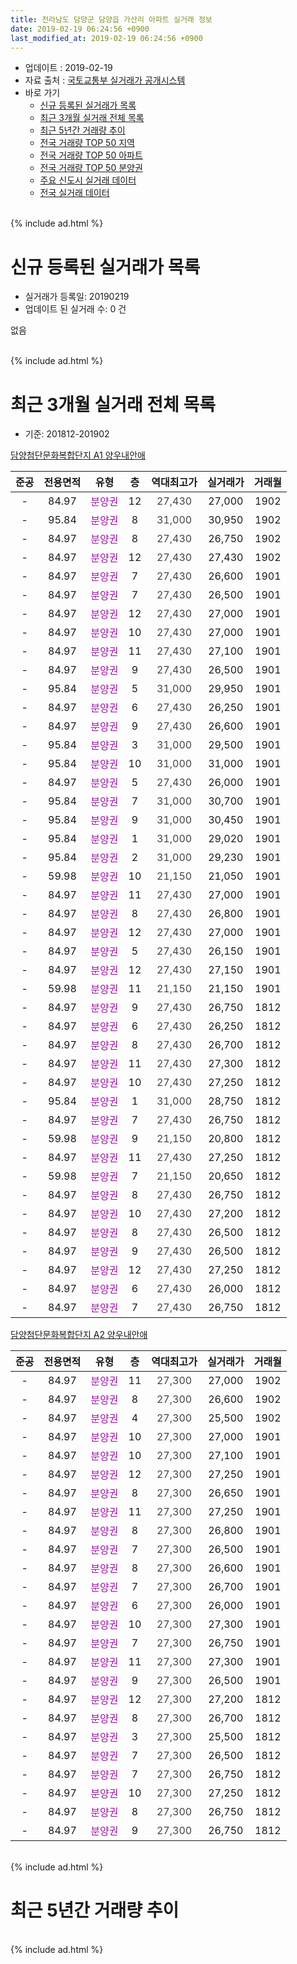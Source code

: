 ```yaml
---
title: 전라남도 담양군 담양읍 가산리 아파트 실거래 정보
date: 2019-02-19 06:24:56 +0900
last_modified_at: 2019-02-19 06:24:56 +0900
---
```


* 업데이트 : 2019-02-19
* 자료 출처 : [국토교통부 실거래가 공개시스템](http://rt.molit.go.kr)
* 바로 가기
    * [신규 등록된 실거래가 목록](#신규-등록된-실거래가-목록)
    * [최근 3개월 실거래 전체 목록](#최근-3개월-실거래-전체-목록)
    * [최근 5년간 거래량 추이](#최근-5년간-거래량-추이)
    * [전국 거래량 TOP 50 지역](https://ayogom.github.io/apt-trade-info/최근-3개월-전국에서-가장-거래가-많이-발생한-지역)
    * [전국 거래량 TOP 50 아파트](https://ayogom.github.io/apt-trade-info/최근-3개월-전국에서-가장-거래가-많이-발생한-아파트)
    * [전국 거래량 TOP 50 분양권](https://ayogom.github.io/apt-trade-info/최근-3개월-전국에서-가장-거래가-많이-발생한-분양권)
    * [주요 신도시 실거래 데이터](https://ayogom.github.io/apt-trade-info/주요-신도시)
    * [전국 실거래 데이터](https://ayogom.github.io/apt-trade-info/전국)
<br>
{% include ad.html %}
<br>

# 신규 등록된 실거래가 목록
* 실거래가 등록일: 20190219
* 업데이트 된 실거래 수: 0 건

없음

<br>
{% include ad.html %}
<br>

# 최근 3개월 실거래 전체 목록
* 기준: 201812-201902


[담양첨단문화복합단지 A1 양우내안애](https://search.naver.com/search.naver?query=%EC%A0%84%EB%9D%BC%EB%82%A8%EB%8F%84+%EB%8B%B4%EC%96%91%EA%B5%B0+%EB%8B%B4%EC%96%91%EC%9D%8D+%EA%B0%80%EC%82%B0%EB%A6%AC+%EB%8B%B4%EC%96%91%EC%B2%A8%EB%8B%A8%EB%AC%B8%ED%99%94%EB%B3%B5%ED%95%A9%EB%8B%A8%EC%A7%80+A1+%EC%96%91%EC%9A%B0%EB%82%B4%EC%95%88%EC%95%A0)

|준공|전용면적|유형|층|역대최고가|실거래가|거래월|
|:---:|:---:|:---:|:---:|:---:|:---:|:---:|
|-|84.97|<span style="color:#9C11A5">분양권</span>|12|<span style="color:#444444">27,430</span>|27,000|1902|
|-|95.84|<span style="color:#9C11A5">분양권</span>|8|<span style="color:#444444">31,000</span>|30,950|1902|
|-|84.97|<span style="color:#9C11A5">분양권</span>|8|<span style="color:#444444">27,430</span>|26,750|1902|
|-|84.97|<span style="color:#9C11A5">분양권</span>|12|<span style="color:#444444">27,430</span>|27,430|1902|
|-|84.97|<span style="color:#9C11A5">분양권</span>|7|<span style="color:#444444">27,430</span>|26,600|1901|
|-|84.97|<span style="color:#9C11A5">분양권</span>|7|<span style="color:#444444">27,430</span>|26,500|1901|
|-|84.97|<span style="color:#9C11A5">분양권</span>|12|<span style="color:#444444">27,430</span>|27,000|1901|
|-|84.97|<span style="color:#9C11A5">분양권</span>|10|<span style="color:#444444">27,430</span>|27,000|1901|
|-|84.97|<span style="color:#9C11A5">분양권</span>|11|<span style="color:#444444">27,430</span>|27,100|1901|
|-|84.97|<span style="color:#9C11A5">분양권</span>|9|<span style="color:#444444">27,430</span>|26,500|1901|
|-|95.84|<span style="color:#9C11A5">분양권</span>|5|<span style="color:#444444">31,000</span>|29,950|1901|
|-|84.97|<span style="color:#9C11A5">분양권</span>|6|<span style="color:#444444">27,430</span>|26,250|1901|
|-|84.97|<span style="color:#9C11A5">분양권</span>|9|<span style="color:#444444">27,430</span>|26,600|1901|
|-|95.84|<span style="color:#9C11A5">분양권</span>|3|<span style="color:#444444">31,000</span>|29,500|1901|
|-|95.84|<span style="color:#9C11A5">분양권</span>|10|<span style="color:#444444">31,000</span>|31,000|1901|
|-|84.97|<span style="color:#9C11A5">분양권</span>|5|<span style="color:#444444">27,430</span>|26,000|1901|
|-|95.84|<span style="color:#9C11A5">분양권</span>|7|<span style="color:#444444">31,000</span>|30,700|1901|
|-|95.84|<span style="color:#9C11A5">분양권</span>|9|<span style="color:#444444">31,000</span>|30,450|1901|
|-|95.84|<span style="color:#9C11A5">분양권</span>|1|<span style="color:#444444">31,000</span>|29,020|1901|
|-|95.84|<span style="color:#9C11A5">분양권</span>|2|<span style="color:#444444">31,000</span>|29,230|1901|
|-|59.98|<span style="color:#9C11A5">분양권</span>|10|<span style="color:#444444">21,150</span>|21,050|1901|
|-|84.97|<span style="color:#9C11A5">분양권</span>|11|<span style="color:#444444">27,430</span>|27,000|1901|
|-|84.97|<span style="color:#9C11A5">분양권</span>|8|<span style="color:#444444">27,430</span>|26,800|1901|
|-|84.97|<span style="color:#9C11A5">분양권</span>|12|<span style="color:#444444">27,430</span>|27,000|1901|
|-|84.97|<span style="color:#9C11A5">분양권</span>|5|<span style="color:#444444">27,430</span>|26,150|1901|
|-|84.97|<span style="color:#9C11A5">분양권</span>|12|<span style="color:#444444">27,430</span>|27,150|1901|
|-|59.98|<span style="color:#9C11A5">분양권</span>|11|<span style="color:#444444">21,150</span>|21,150|1901|
|-|84.97|<span style="color:#9C11A5">분양권</span>|9|<span style="color:#444444">27,430</span>|26,750|1812|
|-|84.97|<span style="color:#9C11A5">분양권</span>|6|<span style="color:#444444">27,430</span>|26,250|1812|
|-|84.97|<span style="color:#9C11A5">분양권</span>|8|<span style="color:#444444">27,430</span>|26,700|1812|
|-|84.97|<span style="color:#9C11A5">분양권</span>|11|<span style="color:#444444">27,430</span>|27,300|1812|
|-|84.97|<span style="color:#9C11A5">분양권</span>|10|<span style="color:#444444">27,430</span>|27,250|1812|
|-|95.84|<span style="color:#9C11A5">분양권</span>|1|<span style="color:#444444">31,000</span>|28,750|1812|
|-|84.97|<span style="color:#9C11A5">분양권</span>|7|<span style="color:#444444">27,430</span>|26,750|1812|
|-|59.98|<span style="color:#9C11A5">분양권</span>|9|<span style="color:#444444">21,150</span>|20,800|1812|
|-|84.97|<span style="color:#9C11A5">분양권</span>|11|<span style="color:#444444">27,430</span>|27,250|1812|
|-|59.98|<span style="color:#9C11A5">분양권</span>|7|<span style="color:#444444">21,150</span>|20,650|1812|
|-|84.97|<span style="color:#9C11A5">분양권</span>|8|<span style="color:#444444">27,430</span>|26,750|1812|
|-|84.97|<span style="color:#9C11A5">분양권</span>|10|<span style="color:#444444">27,430</span>|27,200|1812|
|-|84.97|<span style="color:#9C11A5">분양권</span>|8|<span style="color:#444444">27,430</span>|26,500|1812|
|-|84.97|<span style="color:#9C11A5">분양권</span>|9|<span style="color:#444444">27,430</span>|26,500|1812|
|-|84.97|<span style="color:#9C11A5">분양권</span>|12|<span style="color:#444444">27,430</span>|27,250|1812|
|-|84.97|<span style="color:#9C11A5">분양권</span>|6|<span style="color:#444444">27,430</span>|26,000|1812|
|-|84.97|<span style="color:#9C11A5">분양권</span>|7|<span style="color:#444444">27,430</span>|26,750|1812|


<script async src="//pagead2.googlesyndication.com/pagead/js/adsbygoogle.js"></script>
<!-- 기본 -->
<ins class="adsbygoogle"
     style="display:block"
     data-ad-client="ca-pub-2446590836940007"
     data-ad-slot="1659523306"
     data-ad-format="auto"
     data-full-width-responsive="true"></ins>
<script>
(adsbygoogle = window.adsbygoogle || []).push({});
</script>


[담양첨단문화복합단지 A2 양우내안애](https://search.naver.com/search.naver?query=%EC%A0%84%EB%9D%BC%EB%82%A8%EB%8F%84+%EB%8B%B4%EC%96%91%EA%B5%B0+%EB%8B%B4%EC%96%91%EC%9D%8D+%EA%B0%80%EC%82%B0%EB%A6%AC+%EB%8B%B4%EC%96%91%EC%B2%A8%EB%8B%A8%EB%AC%B8%ED%99%94%EB%B3%B5%ED%95%A9%EB%8B%A8%EC%A7%80+A2+%EC%96%91%EC%9A%B0%EB%82%B4%EC%95%88%EC%95%A0)

|준공|전용면적|유형|층|역대최고가|실거래가|거래월|
|:---:|:---:|:---:|:---:|:---:|:---:|:---:|
|-|84.97|<span style="color:#9C11A5">분양권</span>|11|<span style="color:#444444">27,300</span>|27,000|1902|
|-|84.97|<span style="color:#9C11A5">분양권</span>|8|<span style="color:#444444">27,300</span>|26,600|1902|
|-|84.97|<span style="color:#9C11A5">분양권</span>|4|<span style="color:#444444">27,300</span>|25,500|1902|
|-|84.97|<span style="color:#9C11A5">분양권</span>|10|<span style="color:#444444">27,300</span>|27,000|1901|
|-|84.97|<span style="color:#9C11A5">분양권</span>|10|<span style="color:#444444">27,300</span>|27,100|1901|
|-|84.97|<span style="color:#9C11A5">분양권</span>|12|<span style="color:#444444">27,300</span>|27,250|1901|
|-|84.97|<span style="color:#9C11A5">분양권</span>|8|<span style="color:#444444">27,300</span>|26,650|1901|
|-|84.97|<span style="color:#9C11A5">분양권</span>|11|<span style="color:#444444">27,300</span>|27,250|1901|
|-|84.97|<span style="color:#9C11A5">분양권</span>|8|<span style="color:#444444">27,300</span>|26,800|1901|
|-|84.97|<span style="color:#9C11A5">분양권</span>|7|<span style="color:#444444">27,300</span>|26,500|1901|
|-|84.97|<span style="color:#9C11A5">분양권</span>|8|<span style="color:#444444">27,300</span>|26,600|1901|
|-|84.97|<span style="color:#9C11A5">분양권</span>|7|<span style="color:#444444">27,300</span>|26,700|1901|
|-|84.97|<span style="color:#9C11A5">분양권</span>|6|<span style="color:#444444">27,300</span>|26,000|1901|
|-|84.97|<span style="color:#9C11A5">분양권</span>|10|<span style="color:#444444">27,300</span>|27,300|1901|
|-|84.97|<span style="color:#9C11A5">분양권</span>|7|<span style="color:#444444">27,300</span>|26,750|1901|
|-|84.97|<span style="color:#9C11A5">분양권</span>|11|<span style="color:#444444">27,300</span>|27,300|1901|
|-|84.97|<span style="color:#9C11A5">분양권</span>|9|<span style="color:#444444">27,300</span>|26,500|1901|
|-|84.97|<span style="color:#9C11A5">분양권</span>|12|<span style="color:#444444">27,300</span>|27,200|1812|
|-|84.97|<span style="color:#9C11A5">분양권</span>|8|<span style="color:#444444">27,300</span>|26,700|1812|
|-|84.97|<span style="color:#9C11A5">분양권</span>|3|<span style="color:#444444">27,300</span>|25,500|1812|
|-|84.97|<span style="color:#9C11A5">분양권</span>|7|<span style="color:#444444">27,300</span>|26,500|1812|
|-|84.97|<span style="color:#9C11A5">분양권</span>|7|<span style="color:#444444">27,300</span>|26,750|1812|
|-|84.97|<span style="color:#9C11A5">분양권</span>|10|<span style="color:#444444">27,300</span>|27,250|1812|
|-|84.97|<span style="color:#9C11A5">분양권</span>|8|<span style="color:#444444">27,300</span>|26,750|1812|
|-|84.97|<span style="color:#9C11A5">분양권</span>|9|<span style="color:#444444">27,300</span>|26,750|1812|


<br>
{% include ad.html %}
<br>

# 최근 5년간 거래량 추이


<div style="width:100%;">
    <canvas id="deal_progress" height="200"></canvas>
</div>

<script>
new Chart(document.getElementById("deal_progress"), {
    type: 'line',
    data: {
        labels: ['201402','201403','201404','201405','201406','201407','201408','201409','201410','201411','201412','201501','201502','201503','201504','201505','201506','201507','201508','201509','201510','201511','201512','201601','201602','201603','201604','201605','201606','201607','201608','201609','201610','201611','201612','201701','201702','201703','201704','201705','201706','201707','201708','201709','201710','201711','201712','201801','201802','201803','201804','201805','201806','201807','201808','201809','201810','201811','201812','201901','201902'],
        datasets: [{
            label: '매매',
            pointRadius: 1,
            data: [0, 0, 0, 0, 0, 0, 0, 0, 0, 0, 0, 0, 0, 0, 0, 0, 0, 0, 0, 0, 0, 0, 0, 0, 0, 0, 0, 0, 0, 0, 0, 0, 0, 0, 0, 0, 0, 0, 0, 0, 0, 0, 0, 0, 0, 0, 0, 0, 0, 0, 0, 0, 0, 0, 0, 0, 0, 0, 25, 37, 7],
            borderColor: "rgba(255, 201, 14, 1)",
            backgroundColor: "rgba(255, 201, 14, 0.5)",
            fill: false,
            lineTension: 0
        },{
            label: '전월세',
            pointRadius: 1,
            data: [0, 0, 0, 0, 0, 0, 0, 0, 0, 0, 0, 0, 0, 0, 0, 0, 0, 0, 0, 0, 0, 0, 0, 0, 0, 0, 0, 0, 0, 0, 0, 0, 0, 0, 0, 0, 0, 0, 0, 0, 0, 0, 0, 0, 0, 0, 0, 0, 0, 0, 0, 0, 0, 0, 0, 0, 0, 0, 0, 0, 0],
            borderColor: "rgba(0, 141, 185, 1)",
            backgroundColor: "rgba(0, 141, 185, 0.5)",
            fill: false,
            lineTension: 0
        }
        ]
    },
    options: {
        responsive: true,
        title: {
            display: false
        },
        tooltips: {
            mode: 'index',
            intersect: false
        },
        hover: {
            mode: 'nearest',
            intersect: true
        },
        scales: {
            xAxes: [{
                display: true,
                scaleLabel: {
                    display: true,
                    labelString: '년/월'
                }
            }],
            yAxes: [{
                display: true,
                ticks: {
                    suggestedMin: 0,
                },
                scaleLabel: {
                    display: true,
                    labelString: '실거래 수'
                }
            }]
        }
    }
});

</script>


<br>
{% include ad.html %}
<br>

